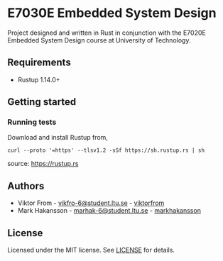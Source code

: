 # E7030E Embedded System Design
Project designed and written in Rust in conjunction with the E7020E Embedded System Design course at University of Technology. 

## Requirements
* Rustup 1.14.0+

## Getting started
### Running tests
Download and install Rustup from,
```
curl --proto '=https' --tlsv1.2 -sSf https://sh.rustup.rs | sh
```
source: https://rustup.rs

## Authors
* Viktor From - vikfro-6@student.ltu.se - [viktorfrom](https://github.com/viktorfrom)
* Mark Hakansson - marhak-6@student.ltu.se - [markhakansson](https://github.com/markhakansson)

## License
Licensed under the MIT license. See [LICENSE](LICENSE) for details.